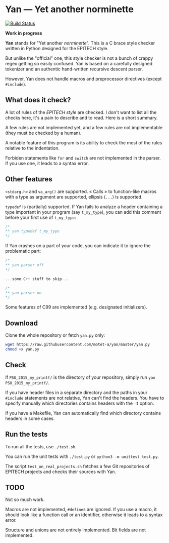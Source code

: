 # Yan — Yet another norminette

[![Build Status](https://travis-ci.org/motet-a/yan.svg?branch=master)](https://travis-ci.org/motet-a/yan)

**Work in progress**

**Yan** stands for "Yet another *norminette*". This is a C brace style
checker written in Python designed for the EPITECH style.

But unlike the "official" one, this style checker is not a bunch of crappy
regex getting so easily confused.
Yan is based on a carefully designed tokenizer and an authentic
hand-written recursive descent parser.

However, Yan does not handle macros and preprocessor directives (except
`#include`).



## What does it check?

A lot of rules of the *EPITECH style* are checked. I don't want to list
all the checks here, it's a pain to describe and to read. Here is a short
summary.

A few rules are not implemented yet, and a few rules are not implementable
(they must be checked by a human).

A notable feature of this program is its ability to check the most of
the rules relative to the indentation.

Forbiden statements like `for` and `switch` are not implemented
in the parser. If you use one, it leads to a syntax error.



## Other features

`<stdarg.h>` and `va_arg()` are supported. « Calls » to function-like
macros with a type as argument are supported, ellipsis (`...`) is
supported.

`typedef` is (partially) supported. If Yan fails to analyze a
header containing a type important in your program (say `t_my_type`), you
can add this comment before your first use of `t_my_type`:

```c
/*
** yan typedef t_my_type
*/
```

If Yan crashes on a part of your code, you can indicate it to ignore the
problematic part:

```c
/*
** yan parser off
*/

...some C++ stuff to skip...

/*
** yan parser on
*/
```

Some features of C99 are implemented (e.g. designated initializers).



## Download

Clone the whole repository or fetch `yan.py` only:

```sh
wget https://raw.githubusercontent.com/motet-a/yan/master/yan.py
chmod +x yan.py
```



## Check

If `PSU_2015_my_printf/` is the directory of your repository, simply
run `yan PSU_2015_my_printf/`.

If you have header files in a separate directory and the paths in your
`#include` statements are not relative, Yan can't find the
headers. You have to specify manually which directories contains
headers with the `-I` option.

If you have a Makefile, Yan can automatically find which directory
contains headers in some cases.



## Run the tests

To run all the tests, use `./test.sh`.

You can run the unit tests with `./test.py` or `python3 -m unittest
test.py`.

The script `test_on_real_projects.sh` fetches a few Git repositories
of EPITECH projects and checks their sources with Yan.



## TODO

Not so much work.

Macros are not implemented, `#define`s are ignored. If you use a macro,
it should look like a function call or an identifier, otherwise it leads
to a syntax error.

Structure and unions are not entirely implemented. Bit fields are
not implemented.
